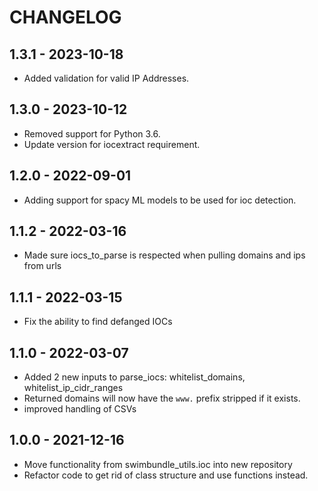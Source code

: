 # CHANGELOG

## 1.3.1 - 2023-10-18

* Added validation for valid IP Addresses.

## 1.3.0 - 2023-10-12

* Removed support for Python 3.6. 
* Update version for iocextract requirement.

## 1.2.0 - 2022-09-01

* Adding support for spacy ML models to be used for ioc detection.

## 1.1.2 - 2022-03-16

* Made sure iocs_to_parse is respected when pulling domains and ips from urls

## 1.1.1 - 2022-03-15

* Fix the ability to find defanged IOCs

## 1.1.0 - 2022-03-07

* Added 2 new inputs to parse_iocs: whitelist_domains, whitelist_ip_cidr_ranges
* Returned domains will now have the `www.` prefix stripped if it exists.
* improved handling of CSVs

## 1.0.0 - 2021-12-16
* Move functionality from swimbundle_utils.ioc into new repository
* Refactor code to get rid of class structure and use functions instead.

